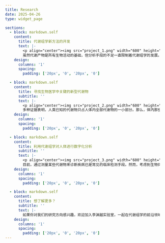 ```yaml
---
title: Research
date: 2025-04-26
type: widget_page

sections:  
  - block: markdown.self
    content:
      title: 代谢组学新方法的开发
      text: |-
        <p align="center"><img src="project_1.png" width="600" height="240"/></p>
        虽然代谢产物是所有生物活动的基础，但分析手段的不足一直限制着代谢组学的发展。我们希望通过开发全新的代谢组学数据分析方法，并结合最新的质谱技术手段，利用包括但不限于人工智能、大数据分析和单细胞组学在内的各种技术，来突破当前的局限，从而解决代谢组学领域最紧迫的各种问题。
    design:
      columns: '1'
      spacing:
        padding: ['20px', '0', '20px', '0']

  - block: markdown.self
    content:
      title: 寻找生物医学中关键的新型代谢物
      subtitle: ''
      text: |-
        <p align="center"><img src="project_2.png" width="600" height="240"/></p>
        多种证据表明，人类已知的代谢物只占人体内全部代谢物的一小部分。那么，体内那些未知代谢物到底是什么？它们在生命活动中扮演什么角色？又是否可能成为攻克各种疑难疾病的关键分子？我们计划利用海量质谱数据来寻找和挖掘这些未知代谢物，并阐明它们在生物医学中的重要意义。
    design:
      columns: '1'
      spacing:
        padding: ['20px', '0', '20px', '0']

  - block: markdown.self
    content:
      title: 利用代谢组学对人体进行数字化分析
      subtitle: ''
      text: |-
        <p align="center"><img src="project_3.png" width="600" height="240"/></p>
        目前，通过测量某些代谢物来诊断疾病已是常见的临床检测手段。然而，考虑到生物体的高度复杂，仅凭少数代谢物指标往往难以准确判断疾病。借助质谱对体内代谢组的系统性测量，我们可以更加全面地了解人体的生理状态，为疾病的预防、诊断和个性化治疗提供更有效的支持和帮助。
    design:
      columns: '1'
      spacing:
        padding: ['20px', '0', '20px', '0']

  - block: markdown.self
    content:
      title: 想了解更多？
      subtitle: ''
      text: |-
        如果你对我们的研究方向感兴趣，欢迎加入李渊越实验室，一起在代谢组学的前沿领域开拓创新！如需进一步了解，欢迎随时通过邮箱 yuanyueli@zju.edu.cn 联系我们。期待你的到来！
    design:
      columns: '1'
      spacing:
        padding: ['20px', '0', '20px', '0']
---
```

